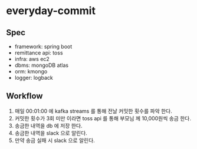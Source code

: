 # everyday-commit

## Spec
- framework: spring boot
- remittance api: toss
- infra: aws ec2
- dbms: mongoDB atlas
- orm: kmongo
- logger: logback

## Workflow
1. 매일 00:01:00 에 kafka streams 를 통해 전날 커밋한 횟수를 파악 한다.
2. 커밋한 횟수가 3회 미만 이라면 toss api 를 통해 부모님 께 10,000원씩 송금 한다.
3. 송금한 내역을 db 에 저장 한다.
4. 송금한 내역을 slack 으로 알린다.
5. 만약 송금 실패 시 slack 으로 알린다.